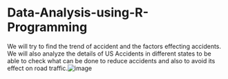 # Data-Analysis-using-R-Programming
We will try to find the trend of accident and the factors effecting accidents. We will also analyze the details of US Accidents in different states to be able to check what can be done to reduce accidents and also to avoid its effect on road traffic.![image](https://user-images.githubusercontent.com/100315630/162226144-57ab1827-9be1-4a03-a9ad-2f56542ede83.png)
